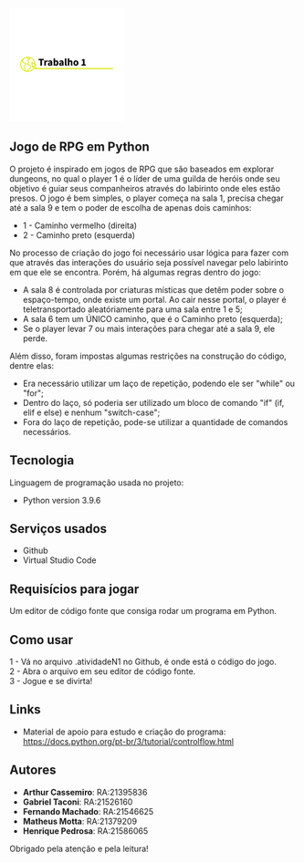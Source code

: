 ![titulo](https://raw.githubusercontent.com/taconii/Grupo13/main/titulo.png)
## Jogo de RPG em Python 
O projeto é inspirado em jogos de RPG que são baseados em explorar dungeons, no qual o player 1 é o líder de uma guilda de heróis onde seu objetivo é guiar seus companheiros através do labirinto onde eles estão presos.
O jogo é bem simples, o player começa na sala 1, precisa chegar até a sala 9 e tem o poder de escolha de apenas dois caminhos:
* 1 - Caminho vermelho (direita)
* 2 - Caminho preto (esquerda)


No processo de criação do jogo foi necessário usar lógica para fazer com que através das interações do usuário seja possível navegar pelo labirinto em que ele se encontra. 
Porém, há algumas regras dentro do jogo:
* A sala 8 é controlada por criaturas místicas que detêm poder sobre o espaço-tempo, onde existe um portal. Ao cair nesse portal, o player é teletransportado aleatóriamente para uma sala entre 1 e 5;
* A sala 6 tem um ÚNICO caminho, que é o Caminho preto (esquerda);
* Se o player levar 7 ou mais interações para chegar até a sala 9, ele perde.


Além disso, foram impostas algumas restrições na construção do código, dentre elas:
* Era necessário utilizar um laço de repetição, podendo ele ser "while" ou "for";
* Dentro do laço, só poderia ser utilizado um bloco de comando "if" (if, elif e else) e nenhum "switch-case";
* Fora do laço de repetição, pode-se utilizar a quantidade de comandos necessários.
 
## Tecnologia 
 
Linguagem de programação usada no projeto:
 
* Python version 3.9.6
 
## Serviços usados
 
* Github
* Virtual Studio Code
 
## Requisícios para jogar

Um editor de código fonte que consiga rodar um programa em Python. 
 
## Como usar
 
1 - Vá no arquivo .atividadeN1 no Github, é onde está o código do jogo.\
2 - Abra o arquivo em seu editor de código fonte.\
3 - Jogue e se divirta!
  
## Links
 
* Material de apoio para estudo e criação do programa: https://docs.python.org/pt-br/3/tutorial/controlflow.html
 
## Autores
 
* **Arthur Cassemiro**: RA:21395836
* **Gabriel Taconi**: RA:21526160
* **Fernando Machado**: RA:21546625
* **Matheus Motta**: RA:21379209
* **Henrique Pedrosa**: RA:21586065
 
Obrigado pela atenção e pela leitura!
